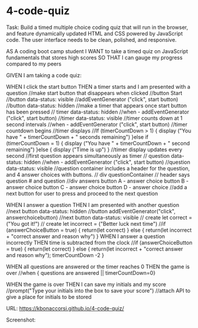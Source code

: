 # 4-code-quiz

Task: Build a timed multiple choice coding quiz that will run in the browser, and feature dynamically updated HTML and CSS powered by JavaScript code.  The user interface needs to be clean, polished, and responsive.

AS A coding boot camp student
I WANT to take a timed quiz on JavaScript fundamentals that stores high scores
SO THAT I can gauge my progress compared to my peers

GIVEN I am taking a code quiz:

WHEN I click the start button
THEN a timer starts and I am presented with a question
    //make start button that disappears when clicked
        //button Start
        //button data-status: visible
        //addEventGenerator ("click", start button)
        //button data-status: hidden
    //make a timer that appears once start button has been pressed
        // timer data-status: hidden
        //when - addEventGenerator ("click", start button)
        //timer data-status: visible
    //timer counts down at 1 second intervals
        //when - addEventGenerator ("click", start button)
        //timer countdown begins
        //timer displays 
            //If (timerCountDown > 1) {
                display ("You have " + timerCountDown + " seconds remaining")
                }else if (timerCountDown = 1) {
                display ("You have " + timerCountDown + " second remaining")
                }else {
                display ("Time is up")
                }
        //timer display updates every second
    //first question appears simultaneously as timer
        // question data-status: hidden
        //when - addEventGenerator ("click", start button)
        //question data-status: visible
    //question container includes a header for the question, and 4 answer choices with buttons.
        // div questionContainer
            // header says question # and question
                //div answers
                    button A - answer choice
                    button B - answer choice
                    button C - answer choice
                    button D - answer choice
        //add a next button for user to press and proceed to the next question

WHEN I answer a question
THEN I am presented with another question
    //next button data-status: hidden 
    //button addEventGenerator("click", answerchoicebutton)
    //next button data-status: visible
    // create let correct = ("You got it!")
    // create let incorrect = ("Better luck next time")
    //if (answerChoiceButton = true) {
        return(let correct)
    } else {
        return(let incorrect + "correct answer and reason why")
    }
WHEN I answer a question incorrectly
THEN time is subtracted from the clock
    //if (answerChoiceButton = true) {
        return(let correct)
    } else {
        return(let incorrect + "correct answer and reason why");
        timerCountDown -2
    }

WHEN all questions are answered or the timer reaches 0
THEN the game is over
    //when { questions are answered || timerCountDown=0}
    

WHEN the game is over
THEN I can save my initials and my score
    //prompt("Type your initials into the box to save your score")
    //attach API to give a place for initials to be stored



URL:  https://kbonaccorsi.github.io/4-code-quiz/

Screenshot: 
